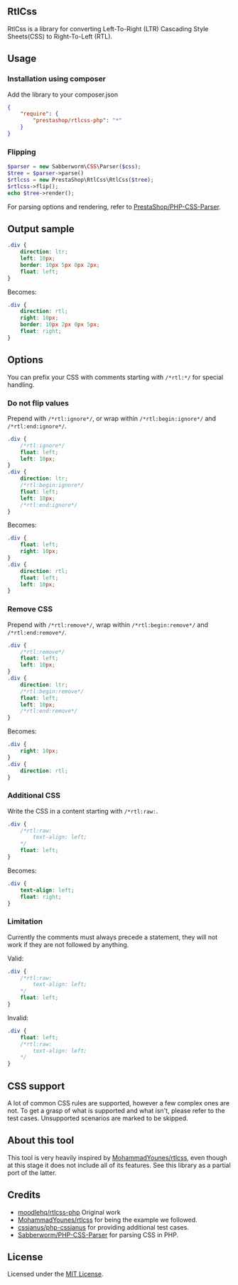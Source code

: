 RtlCss
------

RtlCss is a library for converting Left-To-Right (LTR) Cascading Style Sheets(CSS) to Right-To-Left (RTL).

## Usage

### Installation using composer

Add the library to your composer.json

```json
{
    "require": {
        "prestashop/rtlcss-php": "*"
    }
}
```

### Flipping

```php
$parser = new Sabberworm\CSS\Parser($css);
$tree = $parser->parse()
$rtlcss = new PrestaShop\RtlCss\RtlCss($tree);
$rtlcss->flip();
echo $tree->render();
```

For parsing options and rendering, refer to [PrestaShop/PHP-CSS-Parser](https://github.com/PrestaShop/PHP-CSS-Parser).

## Output sample

```css
.div {
    direction: ltr;
    left: 10px;
    border: 10px 5px 0px 2px;
    float: left;
}
```

Becomes:

```css
.div {
    direction: rtl;
    right: 10px;
    border: 10px 2px 0px 5px;
    float: right;
}
```

## Options

You can prefix your CSS with comments starting with `/*rtl:*/` for special handling.

### Do not flip values

Prepend with `/*rtl:ignore*/`, or wrap within `/*rtl:begin:ignore*/` and `/*rtl:end:ignore*/`.

```css
.div {
    /*rtl:ignore*/
    float: left;
    left: 10px;
}
.div {
    direction: ltr;
    /*rtl:begin:ignore*/
    float: left;
    left: 10px;
    /*rtl:end:ignore*/
}
```

Becomes:

```css
.div {
    float: left;
    right: 10px;
}
.div {
    direction: rtl;
    float: left;
    left: 10px;
}
```

### Remove CSS

Prepend with `/*rtl:remove*/`, wrap within `/*rtl:begin:remove*/` and `/*rtl:end:remove*/`.

```css
.div {
    /*rtl:remove*/
    float: left;
    left: 10px;
}
.div {
    direction: ltr;
    /*rtl:begin:remove*/
    float: left;
    left: 10px;
    /*rtl:end:remove*/
}
```

Becomes:

```css
.div {
    right: 10px;
}
.div {
    direction: rtl;
}
```

### Additional CSS

Write the CSS in a content starting with `/*rtl:raw:`.

```css
.div {
    /*rtl:raw:
        text-align: left;
    */
    float: left;
}
```

Becomes:

```css
.div {
    text-align: left;
    float: right;
}
```

### Limitation

Currently the comments must always precede a statement, they will not work if they are not followed by anything.

Valid:
```css
.div {
    /*rtl:raw:
        text-align: left;
    */
    float: left;
}
```

Invalid:
```css
.div {
    float: left;
    /*rtl:raw:
        text-align: left;
    */
}
```

## CSS support

A lot of common CSS rules are supported, however a few complex ones are not. To get a grasp of what is supported and what isn't, please refer to the test cases. Unsupported scenarios are marked to be skipped.

## About this tool

This tool is very heavily inspired by [MohammadYounes/rtlcss](https://github.com/MohammadYounes/rtlcss), even though at this stage it does not include all of its features. See this library as a partial port of the latter.

## Credits

* [moodlehq/rtlcss-php](https://github.com/moodlehq/rtlcss-php) Original work
* [MohammadYounes/rtlcss](https://github.com/MohammadYounes/rtlcss) for being the example we followed.
* [cssjanus/php-cssjanus](https://github.com/cssjanus/php-cssjanus/) for providing additional test cases.
* [Sabberworm/PHP-CSS-Parser](https://github.com/sabberworm/PHP-CSS-Parser) for parsing CSS in PHP.

## License

Licensed under the [MIT License](https://opensource.org/licenses/MIT).
